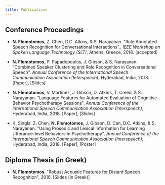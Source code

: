 ```yaml
---
title: Publications
---
```


## Conference Proceedings

* __N. Flemotomos__, Z. Chen, D.C. Atkins, & S. Narayanan. "Role Annotated Speech Recognition for Conversational Interactions"., *IEEE Workshop on Spoken Language Technology (SLT)*, Athens, Greece, 2018. (accepted)

* __N. Flemotomos__, P. Papadopoulos, J. Gibson, & S. Narayanan. "Combined Speaker Clustering and Role Recognition in Conversational Speech". *Annual Conference of the International Speech Communication Association (Interspeech)*, Hyderabad, India, 2018.
[Paper], [Slides]

* __N. Flemotomos__, V. Martinez, J. Gibson, D. Atkins, T. Creed, & S. Narayanan. "Language Features for Automated Evaluation of Cognitive Behavior Psychotherapy Sessions". *Annual Conference of the International Speech Communication Association (Interspeech)*, Hyderabad, India, 2018.
[Paper], [Slides]

* K. Singla, Z. Chen, __N. Flemotomos__, J. Gibson, D. Can, D.C. Atkins, & S. Narayanan. "Using Prosodic and Lexical Information for Learning Utterance-level Behaviors in Psychotherapy". *Annual Conference of the International Speech Communication Association (Interspeech)*, Hyderabad, India, 2018.
[Paper], [Poster]

## Diploma Thesis (in Greek)

* __N. Flemotomos__. "Robust Acoustic Features for Distant Speech Recognition", 2016.
[Slides (in Greek)]
